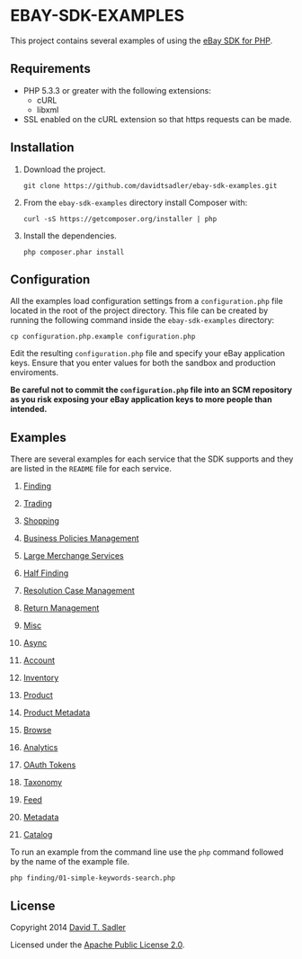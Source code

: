 # EBAY-SDK-EXAMPLES

This project contains several examples of using the [eBay SDK for PHP](https://github.com/davidtsadler/ebay-sdk-php).

## Requirements

  - PHP 5.3.3 or greater with the following extensions:
    - cURL
    - libxml
  - SSL enabled on the cURL extension so that https requests can be made.

## Installation

1. Download the project.

   ```
   git clone https://github.com/davidtsadler/ebay-sdk-examples.git
   ```

1. From the `ebay-sdk-examples` directory install Composer with:

   ```
   curl -sS https://getcomposer.org/installer | php
   ```

1. Install the dependencies.

   ```
   php composer.phar install
   ```

## Configuration

All the examples load configuration settings from a `configuration.php` file located in the root of the project directory. This file can be created by running the following command inside the `ebay-sdk-examples` directory:

   ```
   cp configuration.php.example configuration.php
   ```

Edit the resulting `configuration.php` file and specify your eBay application keys. Ensure that you enter values for both the sandbox and production enviroments.

**Be careful not to commit the `configuration.php` file into an SCM repository as you risk exposing your eBay application keys to more people than intended.**

## Examples

There are several examples for each service that the SDK supports and they are listed in the `README` file for each service.

1. [Finding](https://github.com/davidtsadler/ebay-sdk-examples/blob/master/finding/README.md)

1. [Trading](https://github.com/davidtsadler/ebay-sdk-examples/blob/master/trading/README.md)

1. [Shopping](https://github.com/davidtsadler/ebay-sdk-examples/blob/master/shopping/README.md)

1. [Business Policies Management](https://github.com/davidtsadler/ebay-sdk-examples/blob/master/business-policies-management/README.md)

1. [Large Merchange Services](https://github.com/davidtsadler/ebay-sdk-examples/blob/master/large-merchant-services/README.md)

1. [Half Finding](https://github.com/davidtsadler/ebay-sdk-examples/blob/master/half-finding/README.md)

1. [Resolution Case Management](https://github.com/davidtsadler/ebay-sdk-examples/blob/master/resolution-case-management/README.md)

1. [Return Management](https://github.com/davidtsadler/ebay-sdk-examples/blob/master/return-management/README.md)

1. [Misc](https://github.com/davidtsadler/ebay-sdk-examples/blob/master/misc/README.md)

1. [Async](https://github.com/davidtsadler/ebay-sdk-examples/blob/master/async/README.md)

1. [Account](https://github.com/davidtsadler/ebay-sdk-examples/blob/master/account/README.md)

1. [Inventory](https://github.com/davidtsadler/ebay-sdk-examples/blob/master/inventory/README.md)

1. [Product](https://github.com/davidtsadler/ebay-sdk-examples/blob/master/product/README.md)

1. [Product Metadata](https://github.com/davidtsadler/ebay-sdk-examples/blob/master/product_metadata/README.md)

1. [Browse](https://github.com/davidtsadler/ebay-sdk-examples/blob/master/browse/README.md)

1. [Analytics](https://github.com/davidtsadler/ebay-sdk-examples/blob/master/analytics/README.md)

1. [OAuth Tokens](https://github.com/davidtsadler/ebay-sdk-examples/blob/master/oauth-tokens/README.md)

1. [Taxonomy](https://github.com/davidtsadler/ebay-sdk-examples/blob/master/taxonomy/README.md)

1. [Feed](https://github.com/davidtsadler/ebay-sdk-examples/blob/master/feed/README.md)

1. [Metadata](https://github.com/davidtsadler/ebay-sdk-examples/blob/master/metadata/README.md)

1. [Catalog](https://github.com/davidtsadler/ebay-sdk-examples/blob/catalog/metadata/README.md)

To run an example from the command line use the `php` command followed by the name of the example file.

```
php finding/01-simple-keywords-search.php
```

## License

Copyright 2014 [David T. Sadler](http://twitter.com/davidtsadler)

Licensed under the [Apache Public License 2.0](http://www.apache.org/licenses/LICENSE-2.0.html).
